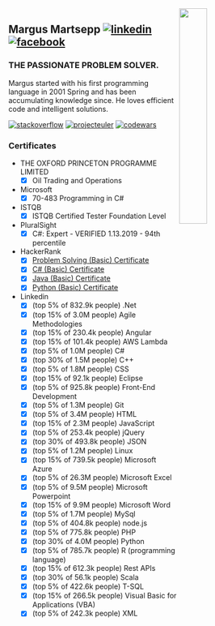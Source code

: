 <img align="right" width="33%" src="https://scontent-hel3-1.xx.fbcdn.net/v/t1.6435-9/84332732_2931300460253964_454701281320108032_n.jpg?_nc_cat=109&ccb=1-5&_nc_sid=09cbfe&_nc_ohc=sYtLOi1xrO4AX_aBwXK&_nc_ht=scontent-hel3-1.xx&oh=0757604df0a1bef1170df04f0beb5f68&oe=6174D7CB">

## Margus Martsepp [![linkedin](https://appicons.about.me/linkedin/32x32.png)](https://www.linkedin.com/in/margus-martsepp) [![facebook](https://appicons.about.me/facebook/32x32.png)](https://www.facebook.com/MARTSEPPMARGUS)
### THE PASSIONATE PROBLEM SOLVER.
Margus started with his first programming language in 2001 Spring and has been accumulating knowledge since. He loves efficient code and intelligent solutions.

[![stackoverflow](https://stackexchange.com/users/flair/34563.png)](https://stackoverflow.com/cv/margusmartsepp)
[![projecteuler](https://projecteuler.net/profile/margusmartsepp.png)](https://projecteuler.net/)
[![codewars](https://www.codewars.com/users/margusmartsepp/badges/small)](https://www.codewars.com/users/margusmartsepp)

### Certificates
- THE OXFORD PRINCETON PROGRAMME LIMITED 
  - [x] Oil Trading and Operations
- Microsoft
  - [x] 70-483 Programming in C#
- ISTQB
  - [x]  ISTQB Certified Tester Foundation Level
- PluralSight
  - [x] C#: Expert - VERIFIED 1.13.2019 - 94th percentile
- HackerRank
  - [x] [Problem Solving (Basic) Certificate](https://www.hackerrank.com/certificates/7e5318a6fd54)
  - [x] [C# (Basic) Certificate](https://www.hackerrank.com/certificates/8455af5cf52f)
  - [x] [Java (Basic) Certificate](https://www.hackerrank.com/certificates/d6bff7e9e024)
  - [x] [Python (Basic) Certificate](https://www.hackerrank.com/certificates/81022243befb)
- Linkedin
  - [x] (top 5% of 832.9k people) .Net 
  - [x] (top 15% of 3.0M people) Agile Methodologies
  - [x] (top 15% of 230.4k people) Angular
  - [x] (top 15% of 101.4k people) AWS Lambda
  - [x] (top 5% of 1.0M people) C# 
  - [x] (top 30% of 1.5M people) C++ 
  - [x] (top 5% of 1.8M people) CSS 
  - [x] (top 15% of 92.1k people) Eclipse 
  - [x] (top 5% of 925.8k people) Front-End Development 
  - [x] (top 5% of 1.3M people) Git 
  - [x] (top 5% of 3.4M people) HTML
  - [x] (top 15% of 2.3M people) JavaScript 
  - [x] (top 5% of 253.4k people) jQuery 
  - [x] (top 30% of 493.8k people) JSON
  - [x] (top 5% of 1.2M people) Linux 
  - [x] (top 15% of 739.5k people) Microsoft Azure
  - [x] (top 5% of 26.3M people) Microsoft Excel
  - [x] (top 5% of 9.5M people) Microsoft Powerpoint
  - [x] (top 15% of 9.9M people) Microsoft Word
  - [x] (top 5% of 1.7M people) MySql 
  - [x] (top 5% of 404.8k people) node.js
  - [x] (top 5% of 775.8k people) PHP 
  - [x] (top 30% of 4.0M people) Python  
  - [x] (top 5% of 785.7k people) R (programming language)
  - [x] (top 15% of 612.3k people) Rest APIs 
  - [x] (top 30% of 56.1k people) Scala 
  - [x] (top 5% of 422.6k people) T-SQL 
  - [x] (top 15% of 266.5k people) Visual Basic for Applications (VBA)
  - [x] (top 5% of 242.3k people) XML 
<!---
- 👋 Hi, I’m @margusmartsepp
- 👀 I’m interested in ...
- 🌱 I’m currently learning ...
- 💞️ I’m looking to collaborate on ...
- 📫 How to reach me ...

margusmartsepp/margusmartsepp is a ✨ special ✨ repository because its `README.md` (this file) appears on your GitHub profile.
You can click the Preview link to take a look at your changes.
--->
